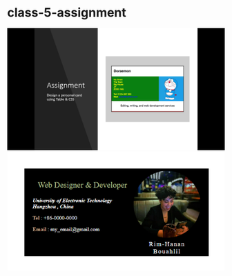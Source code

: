 # class-5-assignment
<img src="Assignment.png" alt="assignment"/>
<img src="result.png" alt="result"/>
